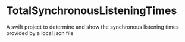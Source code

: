 # TotalSynchronousListeningTimes
A swift project to determine and show the synchronous listening times provided by a local json file
